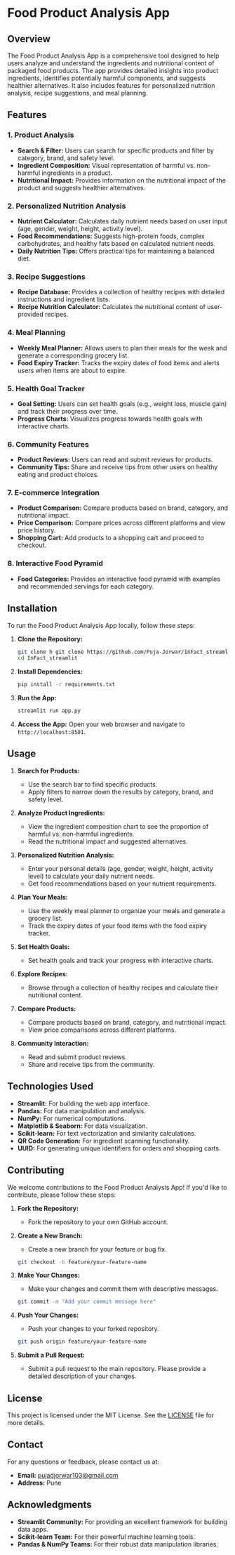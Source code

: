 # Food Product Analysis App

## Overview

The Food Product Analysis App is a comprehensive tool designed to help users analyze and understand the ingredients and nutritional content of packaged food products. The app provides detailed insights into product ingredients, identifies potentially harmful components, and suggests healthier alternatives. It also includes features for personalized nutrition analysis, recipe suggestions, and meal planning.

## Features

### 1. **Product Analysis**

- **Search & Filter:** Users can search for specific products and filter by category, brand, and safety level.
- **Ingredient Composition:** Visual representation of harmful vs. non-harmful ingredients in a product.
- **Nutritional Impact:** Provides information on the nutritional impact of the product and suggests healthier alternatives.

### 2. **Personalized Nutrition Analysis**

- **Nutrient Calculator:** Calculates daily nutrient needs based on user input (age, gender, weight, height, activity level).
- **Food Recommendations:** Suggests high-protein foods, complex carbohydrates, and healthy fats based on calculated nutrient needs.
- **Daily Nutrition Tips:** Offers practical tips for maintaining a balanced diet.

### 3. **Recipe Suggestions**

- **Recipe Database:** Provides a collection of healthy recipes with detailed instructions and ingredient lists.
- **Recipe Nutrition Calculator:** Calculates the nutritional content of user-provided recipes.

### 4. **Meal Planning**

- **Weekly Meal Planner:** Allows users to plan their meals for the week and generate a corresponding grocery list.
- **Food Expiry Tracker:** Tracks the expiry dates of food items and alerts users when items are about to expire.

### 5. **Health Goal Tracker**

- **Goal Setting:** Users can set health goals (e.g., weight loss, muscle gain) and track their progress over time.
- **Progress Charts:** Visualizes progress towards health goals with interactive charts.

### 6. **Community Features**

- **Product Reviews:** Users can read and submit reviews for products.
- **Community Tips:** Share and receive tips from other users on healthy eating and product choices.

### 7. **E-commerce Integration**

- **Product Comparison:** Compare products based on brand, category, and nutritional impact.
- **Price Comparison:** Compare prices across different platforms and view price history.
- **Shopping Cart:** Add products to a shopping cart and proceed to checkout.

### 8. **Interactive Food Pyramid**

- **Food Categories:** Provides an interactive food pyramid with examples and recommended servings for each category.

## Installation

To run the Food Product Analysis App locally, follow these steps:

1. **Clone the Repository:**

   ```bash
   git clone h git clone https://github.com/Puja-Jorwar/InFact_streamlit.git
   cd InFact_streamlit

   ```

2. **Install Dependencies:**

   ```bash
   pip install -r requirements.txt
   ```

3. **Run the App:**

   ```bash
   streamlit run app.py
   ```

4. **Access the App:**
   Open your web browser and navigate to `http://localhost:8501`.

## Usage

1. **Search for Products:**

   - Use the search bar to find specific products.
   - Apply filters to narrow down the results by category, brand, and safety level.

2. **Analyze Product Ingredients:**

   - View the ingredient composition chart to see the proportion of harmful vs. non-harmful ingredients.
   - Read the nutritional impact and suggested alternatives.

3. **Personalized Nutrition Analysis:**

   - Enter your personal details (age, gender, weight, height, activity level) to calculate your daily nutrient needs.
   - Get food recommendations based on your nutrient requirements.

4. **Plan Your Meals:**

   - Use the weekly meal planner to organize your meals and generate a grocery list.
   - Track the expiry dates of your food items with the food expiry tracker.

5. **Set Health Goals:**

   - Set health goals and track your progress with interactive charts.

6. **Explore Recipes:**

   - Browse through a collection of healthy recipes and calculate their nutritional content.

7. **Compare Products:**

   - Compare products based on brand, category, and nutritional impact.
   - View price comparisons across different platforms.

8. **Community Interaction:**
   - Read and submit product reviews.
   - Share and receive tips from the community.

## Technologies Used

- **Streamlit:** For building the web app interface.
- **Pandas:** For data manipulation and analysis.
- **NumPy:** For numerical computations.
- **Matplotlib & Seaborn:** For data visualization.
- **Scikit-learn:** For text vectorization and similarity calculations.
- **QR Code Generation:** For ingredient scanning functionality.
- **UUID:** For generating unique identifiers for orders and shopping carts.

## Contributing

We welcome contributions to the Food Product Analysis App! If you'd like to contribute, please follow these steps:

1. **Fork the Repository:**

   - Fork the repository to your own GitHub account.

2. **Create a New Branch:**

   - Create a new branch for your feature or bug fix.

   ```bash
   git checkout -b feature/your-feature-name
   ```

3. **Make Your Changes:**

   - Make your changes and commit them with descriptive messages.

   ```bash
   git commit -m "Add your commit message here"
   ```

4. **Push Your Changes:**

   - Push your changes to your forked repository.

   ```bash
   git push origin feature/your-feature-name
   ```

5. **Submit a Pull Request:**
   - Submit a pull request to the main repository. Please provide a detailed description of your changes.

## License

This project is licensed under the MIT License. See the [LICENSE](LICENSE) file for more details.

## Contact

For any questions or feedback, please contact us at:

- **Email:** pujadjorwar103@gmail.com
- **Address:** Pune

## Acknowledgments

- **Streamlit Community:** For providing an excellent framework for building data apps.
- **Scikit-learn Team:** For their powerful machine learning tools.
- **Pandas & NumPy Teams:** For their robust data manipulation libraries.
